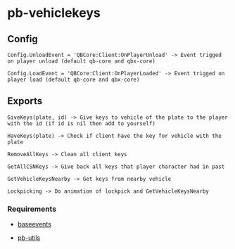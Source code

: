 # pb-vehiclekeys

## Config
```
Config.UnloadEvent = 'QBCore:Client:OnPlayerUnload' -> Event trigged on player unload (default qb-core and qbx-core)

Config.LoadEvent = 'QBCore:Client:OnPlayerLoaded' -> Event trigged on player load (default qb-core and qbx-core)
```
## Exports

```
GiveKeys(plate, id) -> Give keys to vehicle of the plate to the player with the id (if id is nil then add to yourself)

HaveKeys(plate) -> Check if client have the key for vehicle with the plate

RemoveAllKeys -> Clean all client keys

GetAllCSNKeys -> Give back all keys that player character had in past

GetVehicleKeysNearby -> Get keys from nearby vehicle

Lockpicking -> Do animation of lockpick and GetVehicleKeysNearby
```

### Requirements

- [baseevents](https://github.com/xaviablaza/fivem-playground/tree/master/cfx-server-data/resources/%5Bsystem%5D/baseevents)

* [pb-utils](https://github.com/Pbtm999/pb-utils)
